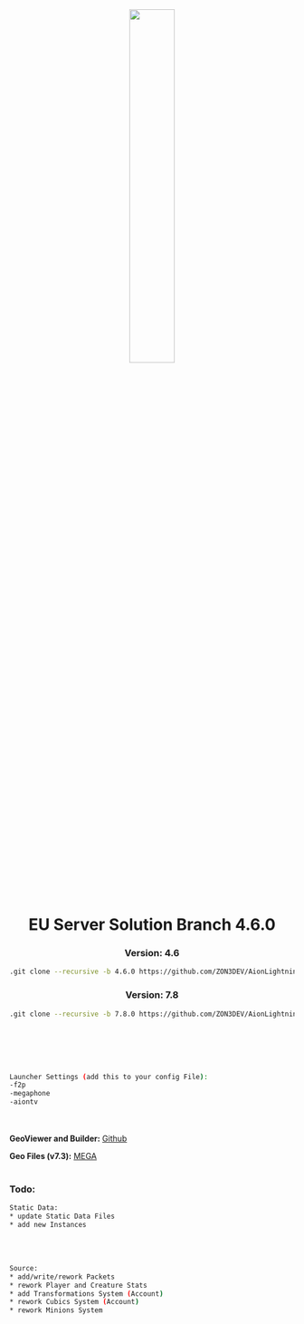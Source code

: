 <div align="center"><img src="https://raw.githubusercontent.com/ZON3DEV/AionLightning/7.8.0/Docs/images/al_banner.png" width=40%>

# EU Server Solution Branch 4.6.0
### Version: 4.6
  ```sh
  .git clone --recursive -b 4.6.0 https://github.com/ZON3DEV/AionLightning.git
  ```
### Version: 7.8
  ```sh
  .git clone --recursive -b 7.8.0 https://github.com/ZON3DEV/AionLightning.git
  ```
</div>
<br></br>
<br></br>

```sh
Launcher Settings (add this to your config File):
-f2p
-megaphone
-aiontv
```
<br></br>
**GeoViewer and Builder:** [Github](https://github.com/zzsort/monono2)

**Geo Files (v7.3):** [MEGA](https://mega.nz/file/xKoDWJyL#uf_npX9rGt7t7bnq_RvRnpkGrTpwnYf637oWBBs247Q)
<br></br>
### Todo:
```sh
Static Data:
* update Static Data Files
* add new Instances
```
<br></br>
```sh
Source:
* add/write/rework Packets
* rework Player and Creature Stats
* add Transformations System (Account)
* rework Cubics System (Account)
* rework Minions System
```
